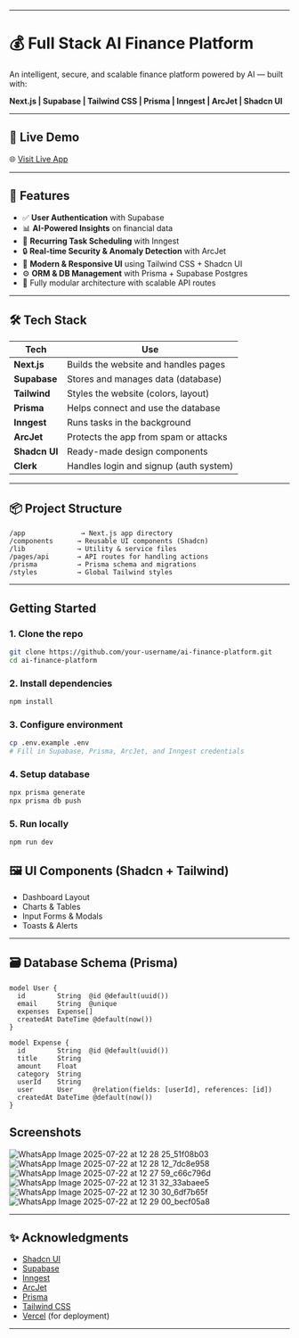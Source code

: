 
---

# 💰 Full Stack AI Finance Platform 

An intelligent, secure, and scalable finance platform powered by AI — built with:

**Next.js | Supabase | Tailwind CSS | Prisma | Inngest | ArcJet | Shadcn UI**

---

## 🚀 Live Demo

🌐 [Visit Live App](https://finexa-aditi-bakshis-projects.vercel.app/)

---

## 🧠 Features

* ✅ **User Authentication** with Supabase
* 📊 **AI-Powered Insights** on financial data
* 📅 **Recurring Task Scheduling** with Inngest
* 🔒 **Real-time Security & Anomaly Detection** with ArcJet
* 🎨 **Modern & Responsive UI** using Tailwind CSS + Shadcn UI
* ⚙️ **ORM & DB Management** with Prisma + Supabase Postgres
* 🧩 Fully modular architecture with scalable API routes

---

## 🛠️ Tech Stack

| Tech          | Use                                    |
| ------------- | -------------------------------------- |
| **Next.js**   | Builds the website and handles pages   |
| **Supabase**  | Stores and manages data (database)     |
| **Tailwind**  | Styles the website (colors, layout)    |
| **Prisma**    | Helps connect and use the database     |
| **Inngest**   | Runs tasks in the background           |
| **ArcJet**    | Protects the app from spam or attacks  |
| **Shadcn UI** | Ready-made design components           |
| **Clerk**     | Handles login and signup (auth system) |


---

## 📦 Project Structure

```
/app              → Next.js app directory
/components      → Reusable UI components (Shadcn)
/lib             → Utility & service files
/pages/api       → API routes for handling actions
/prisma          → Prisma schema and migrations
/styles          → Global Tailwind styles
```

---

##  Getting Started

### 1. Clone the repo

```bash
git clone https://github.com/your-username/ai-finance-platform.git
cd ai-finance-platform
```

### 2. Install dependencies

```bash
npm install
```

### 3. Configure environment

```bash
cp .env.example .env
# Fill in Supabase, Prisma, ArcJet, and Inngest credentials
```

### 4. Setup database

```bash
npx prisma generate
npx prisma db push
```

### 5. Run locally

```bash
npm run dev
```

## 🖼️ UI Components (Shadcn + Tailwind)

* Dashboard Layout
* Charts & Tables
* Input Forms & Modals
* Toasts & Alerts

---

## 🗃️ Database Schema (Prisma)

```prisma
model User {
  id        String  @id @default(uuid())
  email     String  @unique
  expenses  Expense[]
  createdAt DateTime @default(now())
}

model Expense {
  id        String  @id @default(uuid())
  title     String
  amount    Float
  category  String
  userId    String
  user      User     @relation(fields: [userId], references: [id])
  createdAt DateTime @default(now())
}
```

## Screenshots

![WhatsApp Image 2025-07-22 at 12 28 25_51f08b03](https://github.com/user-attachments/assets/de0c2b90-9c0d-418a-aad4-fd2214128161)
![WhatsApp Image 2025-07-22 at 12 28 12_7dc8e958](https://github.com/user-attachments/assets/bc89f39c-d623-4d01-8924-9539b99164ba)
![WhatsApp Image 2025-07-22 at 12 27 59_c66c796d](https://github.com/user-attachments/assets/582babbe-2cd8-4a0e-8f7e-3f87afe97852)
![WhatsApp Image 2025-07-22 at 12 31 32_33abaee5](https://github.com/user-attachments/assets/2f6d77e9-ca30-4461-b95e-1f3ac53b8d39)
![WhatsApp Image 2025-07-22 at 12 30 30_6df7b65f](https://github.com/user-attachments/assets/134ab282-b0c0-4e3a-b1e2-2d5ef87f18de)
![WhatsApp Image 2025-07-22 at 12 29 00_becf05a8](https://github.com/user-attachments/assets/8a356741-d0f9-4932-b95d-89c7ecaa2f3e)


---

## ✨ Acknowledgments

* [Shadcn UI](https://ui.shadcn.dev/)
* [Supabase](https://supabase.io/)
* [Inngest](https://www.inngest.com/)
* [ArcJet](https://arcjet.com/)
* [Prisma](https://www.prisma.io/)
* [Tailwind CSS](https://tailwindcss.com/)
* [Vercel](https://vercel.com/) (for deployment)

---



